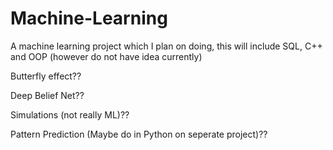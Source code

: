 # Machine-Learning
A machine learning project which I plan on doing, this will include SQL, C++ and OOP (however do not have idea currently)


Butterfly effect??

Deep Belief Net??

Simulations (not really ML)??

Pattern Prediction (Maybe do in Python on seperate project)??
